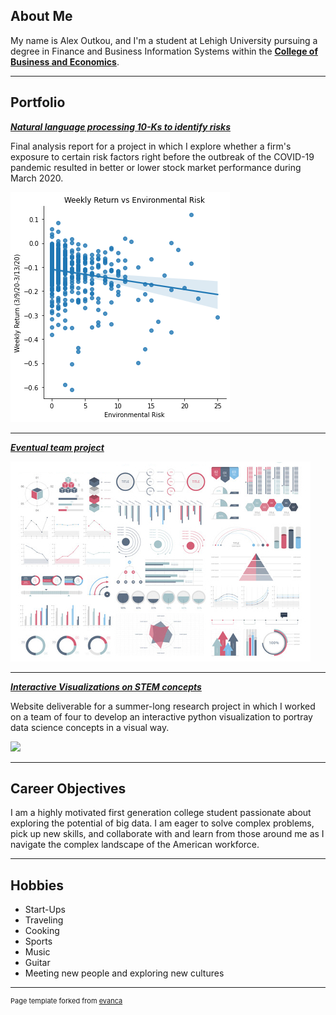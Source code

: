 ## About Me

My name is Alex Outkou, and I'm a student at Lehigh University pursuing a degree in Finance and Business Information Systems within the **[College of Business and Economics](https://business.lehigh.edu/undergraduate)**. 

<!-- Upload your own photo and change the path -->

---

## Portfolio

<!-- You can link to other websites, PDFs in this repo, and other pages in this repo -->

_**[Natural language processing 10-Ks to identify risks](analysis_report)**_

Final analysis report for a project in which I explore whether a firm's exposure to certain risk factors right before the outbreak of the COVID-19 pandemic resulted in better or lower stock market performance during March 2020. 

<img src="images/output_42_0.png?raw=true"/>

---

_**[Eventual team project](https://donbowen.github.io/teamproject/)**_

<img src="images/dummy_thumbnail.jpg?raw=true"/>

---

_**[Interactive Visualizations on STEM concepts](https://srrweb.cc.lehigh.edu/app/)**_

Website deliverable for a summer-long research project in which I worked on a team of four to develop an interactive python visualization to portray data science concepts in a visual way. 

<img src="images/data science.jpg?raw=true"/>

---

## Career Objectives

I am a highly motivated first generation college student passionate about exploring the potential of big data. I am eager to solve complex problems, pick up new skills, and collaborate with and learn from those around me as I navigate the complex landscape of the American workforce.

---

## Hobbies

 * Start-Ups 
 * Traveling
 * Cooking 
 * Sports
 * Music
 * Guitar 
 * Meeting new people and exploring new cultures

---
<p style="font-size:11px">Page template forked from <a href="https://github.com/evanca/quick-portfolio">evanca</a></p>
<!-- Remove above link if you don't want to attibute -->
